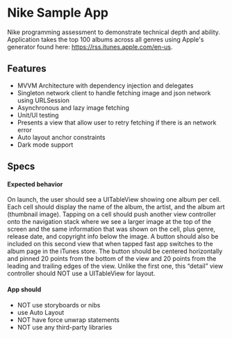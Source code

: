 # Nike Sample App
Nike programming assessment to demonstrate technical depth and ability. Application takes the top 100 albums across all genres using Apple's generator found here: https://rss.itunes.apple.com/en-us.
## Features
- MVVM Architecture with dependency injection and delegates
- Singleton network client to handle fetching image and json network using URLSession
- Asynchronous and lazy image fetching
- Unit/UI testing
- Presents a view that allow user to retry fetching if there is an network error
- Auto layout anchor constraints
- Dark mode support
## Specs
#### Expected behavior
On launch, the user should see a UITableView showing one album per cell. Each cell should display the name of the album, the artist, and the album art (thumbnail image). Tapping on a cell should push another view controller onto the navigation stack where we see a larger image at the top of the screen and the same information that was shown on the cell, plus genre, release date, and copyright info below the image. A button should also be included on this second view that when tapped fast app switches to the album page in the iTunes store. The button should be centered horizontally and pinned 20 points from the bottom of the view and 20 points from the leading and trailing edges of the view. Unlike the first one, this “detail” view controller should NOT use a UITableView for layout. 
#### App should
- NOT use storyboards or nibs
- use Auto Layout
- NOT have force unwrap statements
- NOT use any third-party libraries

